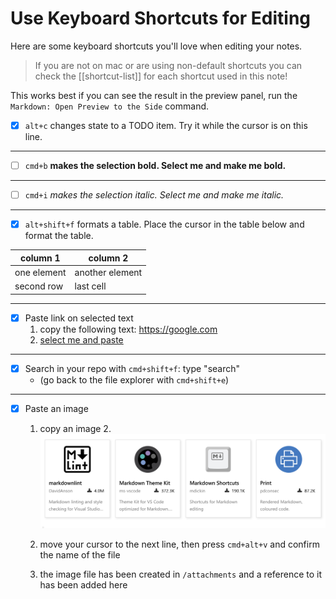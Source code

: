 # Use Keyboard Shortcuts for Editing

Here are some keyboard shortcuts you'll love when editing your notes.
>If you are not on mac or are using non-default shortcuts you can check the [[shortcut-list]] for each shortcut used in this note!

This works best if you can see the result in the preview panel, run the `Markdown: Open Preview to the Side` command.

- [x] `alt+c` changes state to a TODO item. Try it while the cursor is on this line.

---

- [ ] `cmd+b` **makes the selection bold. Select me and make me bold.**

---

- [ ] `cmd+i` *makes the selection italic. Select me and make me italic.*

---

- [x] `alt+shift+f` formats a table. Place the cursor in the table below and format the table.

| column 1    | column 2        |
| ----------- | --------------- |
| one element | another element |
| second row  | last cell       |

---

- [x] Paste link on selected text
  1. copy the following text: https://google.com
  2. [select me and paste](https://google.com)

---

- [x] Search in your repo with `cmd+shift+f`: type "search"
  - (go back to the file explorer with `cmd+shift+e`)

---

- [x] Paste an image
  1. copy an image
  2.![](../../attachments/2022-08-15-18-27-04.png)
  3. move your cursor to the next line, then press `cmd+alt+v` and confirm the name of the file

  4. the image file has been created in `/attachments` and a reference to it has been added here
